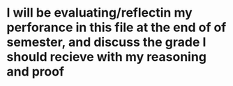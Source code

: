 # I will be evaluating/reflectin my perforance in this file at the end of of semester, and discuss the grade I should recieve with my reasoning and proof
